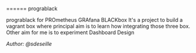 ====== prograblack

prograblack for PROmetheus GRAfana BLACKbox
It's a project to build a vagrant box
where principal aim is to learn how integrating
those three box.
Other aim for me is to experiment Dashboard Design

*Author: @sdeseille*